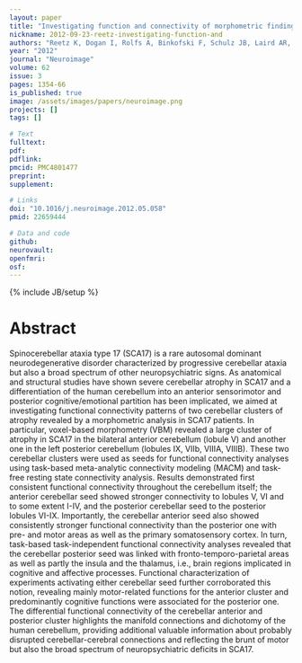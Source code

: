 ```yaml
---
layout: paper
title: "Investigating function and connectivity of morphometric findings--exemplified on cerebellar atrophy in spinocerebellar ataxia 17 (SCA17)."
nickname: 2012-09-23-reetz-investigating-function-and
authors: "Reetz K, Dogan I, Rolfs A, Binkofski F, Schulz JB, Laird AR, Fox PT, Eickhoff SB"
year: "2012"
journal: "Neuroimage"
volume: 62
issue: 3
pages: 1354-66
is_published: true
image: /assets/images/papers/neuroimage.png
projects: []
tags: []

# Text
fulltext:
pdf:
pdflink:
pmcid: PMC4801477
preprint:
supplement:

# Links
doi: "10.1016/j.neuroimage.2012.05.058"
pmid: 22659444

# Data and code
github:
neurovault:
openfmri:
osf:
---
```

{% include JB/setup %}

# Abstract

Spinocerebellar ataxia type 17 (SCA17) is a rare autosomal dominant neurodegenerative disorder characterized by progressive cerebellar ataxia but also a broad spectrum of other neuropsychiatric signs. As anatomical and structural studies have shown severe cerebellar atrophy in SCA17 and a differentiation of the human cerebellum into an anterior sensorimotor and posterior cognitive/emotional partition has been implicated, we aimed at investigating functional connectivity patterns of two cerebellar clusters of atrophy revealed by a morphometric analysis in SCA17 patients. In particular, voxel-based morphometry (VBM) revealed a large cluster of atrophy in SCA17 in the bilateral anterior cerebellum (lobule V) and another one in the left posterior cerebellum (lobules IX, VIIb, VIIIA, VIIIB). These two cerebellar clusters were used as seeds for functional connectivity analyses using task-based meta-analytic connectivity modeling (MACM) and task-free resting state connectivity analysis. Results demonstrated first consistent functional connectivity throughout the cerebellum itself; the anterior cerebellar seed showed stronger connectivity to lobules V, VI and to some extent I-IV, and the posterior cerebellar seed to the posterior lobules VI-IX. Importantly, the cerebellar anterior seed also showed consistently stronger functional connectivity than the posterior one with pre- and motor areas as well as the primary somatosensory cortex. In turn, task-based task-independent functional connectivity analyses revealed that the cerebellar posterior seed was linked with fronto-temporo-parietal areas as well as partly the insula and the thalamus, i.e., brain regions implicated in cognitive and affective processes. Functional characterization of experiments activating either cerebellar seed further corroborated this notion, revealing mainly motor-related functions for the anterior cluster and predominantly cognitive functions were associated for the posterior one. The differential functional connectivity of the cerebellar anterior and posterior cluster highlights the manifold connections and dichotomy of the human cerebellum, providing additional valuable information about probably disrupted cerebellar-cerebral connections and reflecting the brunt of motor but also the broad spectrum of neuropsychiatric deficits in SCA17.
